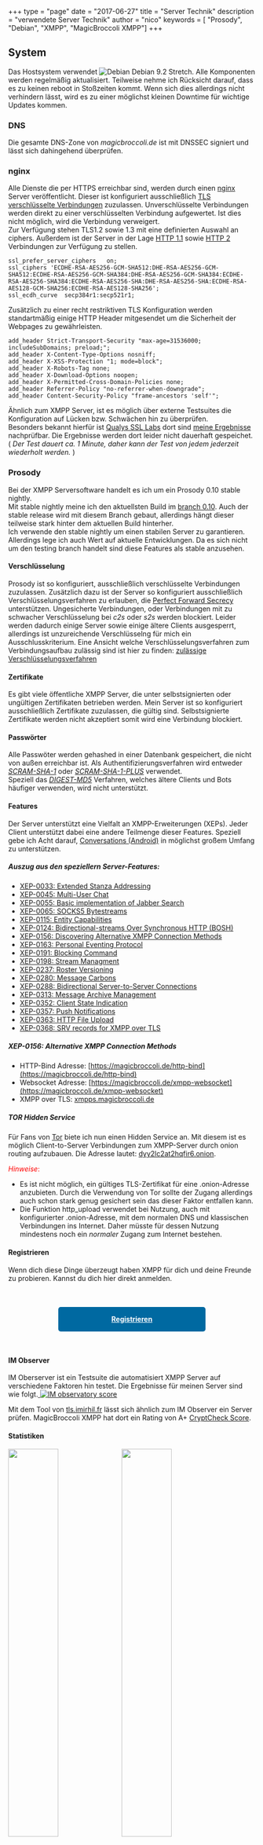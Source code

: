 +++
type = "page"
date = "2017-06-27"
title = "Server Technik"
description = "verwendete Server Technik"
author = "nico"
keywords = [ "Prosody", "Debian", "XMPP", "MagicBroccoli XMPP"]
+++
## System
Das Hostsystem verwendet ![Debian](/icons/debian_icon.png) Debian 9.2 Stretch. Alle Komponenten werden regelmäßig aktualisiert. Teilweise nehme ich Rücksicht darauf, dass es zu keinen reboot in Stoßzeiten kommt. Wenn sich dies allerdings nicht verhindern lässt, wird es zu einer möglichst kleinen Downtime für wichtige Updates kommen.

### DNS
Die gesamte DNS-Zone von *magicbroccoli.de* ist mit DNSSEC signiert und lässt sich dahingehend überprüfen.

### nginx
Alle Dienste die per HTTPS erreichbar sind, werden durch einen [nginx](https://nginx.org/) Server veröffentlicht. Dieser ist konfiguriert ausschließlich [TLS verschlüsselte Verbindungen](https://de.wikipedia.org/wiki/Transport_Layer_Security) zuzulassen. Unverschlüsselte Verbindungen werden direkt zu einer verschlüsselten Verbindung aufgewertet. Ist dies nicht möglich, wird die Verbindung verweigert.<br>
Zur Verfügung stehen TLS1.2 sowie 1.3 mit eine definierten Auswahl an ciphers. Außerdem ist der Server in der Lage [HTTP 1.1](https://de.wikipedia.org/wiki/Hypertext_Transfer_Protocol#HTTP.2F1.1) sowie [HTTP 2](https://de.wikipedia.org/wiki/Hypertext_Transfer_Protocol#HTTP.2F2) Verbindungen zur Verfügung zu stellen.
```
ssl_prefer_server_ciphers	on;
ssl_ciphers 'ECDHE-RSA-AES256-GCM-SHA512:DHE-RSA-AES256-GCM-SHA512:ECDHE-RSA-AES256-GCM-SHA384:DHE-RSA-AES256-GCM-SHA384:ECDHE-RSA-AES256-SHA384:ECDHE-RSA-AES256-SHA:DHE-RSA-AES256-SHA:ECDHE-RSA-AES128-GCM-SHA256:ECDHE-RSA-AES128-SHA256';
ssl_ecdh_curve	secp384r1:secp521r1;
```
Zusätzlich zu einer recht restriktiven TLS Konfiguration werden standartmäßig einige HTTP Header mitgesendet um die Sicherheit der Webpages zu gewährleisten.
```
add_header Strict-Transport-Security "max-age=31536000; includeSubDomains; preload;";
add_header X-Content-Type-Options nosniff;
add_header X-XSS-Protection "1; mode=block";
add_header X-Robots-Tag none;
add_header X-Download-Options noopen;
add_header X-Permitted-Cross-Domain-Policies none;
add_header Referrer-Policy "no-referrer-when-downgrade";
add_header Content-Security-Policy "frame-ancestors 'self'";
```
Ähnlich zum XMPP Server, ist es möglich über externe Testsuites die Konfiguration auf Lücken bzw. Schwächen hin zu überprüfen.<br>
Besonders bekannt hierfür ist [Qualys SSL Labs](https://www.ssllabs.com) dort sind [meine Ergebnisse](https://www.ssllabs.com/ssltest/analyze.html?d=magicbroccoli.de) nachprüfbar. Die Ergebnisse werden dort leider nicht dauerhaft gespeichet.<br>
( _Der Test dauert ca. 1 Minute, daher kann der Test von jedem jederzeit wiederholt werden._ )

### Prosody
Bei der XMPP Serversoftware handelt es ich um ein Prosody 0.10 stable nightly.<br>
Mit stable nightly meine ich den aktuellsten Build im [branch 0.10](https://hg.prosody.im/0.10/). Auch der stable release wird mit diesem Branch gebaut, allerdings hängt dieser teilweise stark hinter dem aktuellen Build hinterher.<br>
Ich verwende den stable nightly um einen stabilen Server zu garantieren. Allerdings lege ich auch Wert auf aktuelle Entwicklungen. Da es sich nicht um den testing branch handelt sind diese Features als stable anzusehen.

#### Verschlüsselung
Prosody ist so konfiguriert, ausschließlich verschlüsselte Verbindungen zuzulassen. Zusätzlich dazu ist der Server so konfiguriert ausschließlich Verschlüsselungsverfahren zu erlauben, die [Perfect Forward Secrecy](https://wikipedia.org/wiki/Perfect_Forward_Secrecy) unterstützen.
Ungesicherte Verbindungen, oder Verbindungen mit zu schwacher Verschlüsselung bei *c2s* oder *s2s* werden blockiert. Leider werden dadurch einige Server sowie einige ältere Clients ausgesperrt, allerdings ist unzureichende Verschlüsselng für mich ein Ausschlusskriterium.
Eine Ansicht welche Verschlüsselungsverfahren zum Verbindungsaufbau zulässig sind ist hier zu finden: [zulässige Verschlüsselungsverfahren](https://check.messaging.one/result.php?domain=magicbroccoli.de&type=client#ciphers)

#### Zertifikate
Es gibt viele öffentliche XMPP Server, die unter selbstsignierten oder ungültigen Zertifikaten betrieben werden. Mein Server ist so konfiguriert ausschließlich Zertifikate zuzulassen, die gültig sind. Selbstsignierte Zertifikate werden nicht akzeptiert somit wird eine Verbindung blockiert.

#### Passwörter
Alle Passwöter werden gehashed in einer Datenbank gespeichert, die nicht von außen erreichbar ist. Als Authentifizierungsverfahren wird entweder [*SCRAM-SHA-1*](https://wikipedia.org/wiki/Salted_Challenge_Response_Authentication_Mechanism) oder [*SCRAM-SHA-1-PLUS*](https://wikipedia.org/wiki/Salted_Challenge_Response_Authentication_Mechanism) verwendet.<br>
Speziell das [*DIGEST-MD5*](https://wikipedia.org/wiki/HTTP-Authentifizierung#Digest_Access_Authentication) Verfahren, welches ältere Clients und Bots häufiger verwenden, wird nicht unterstützt.

#### Features
Der Server unterstützt eine Vielfalt an XMPP-Erweiterungen (XEPs). Jeder Client unterstützt dabei eine andere Teilmenge dieser Features. Speziell gebe ich Acht darauf, [Conversations (Android)](https://conversations.im/) in möglichst großem Umfang zu unterstützen.

##### Auszug aus den speziellern Server-Features:

- [XEP-0033: Extended Stanza Addressing](https://xmpp.org/extensions/xep-0033.html)
- [XEP-0045: Multi-User Chat](https://xmpp.org/extensions/xep-0045.html)
- [XEP-0055: Basic implementation of Jabber Search](https://xmpp.org/extensions/xep-0055.html)
- [XEP-0065: SOCKS5 Bytestreams](https://xmpp.org/extensions/xep-0065.html)
- [XEP-0115: Entity Capabilities](https://xmpp.org/extensions/xep-0115.html)
- [XEP-0124: Bidirectional-streams Over Synchronous HTTP (BOSH)](https://xmpp.org/extensions/xep-0124.html)
- [XEP-0156: Discovering Alternative XMPP Connection Methods](https://xmpp.org/extensions/xep-0156.html)
- [XEP-0163: Personal Eventing Protocol](https://xmpp.org/extensions/xep-0163.html)
- [XEP-0191: Blocking Command](https://xmpp.org/extensions/xep-0191.html)
- [XEP-0198: Stream Managment](https://xmpp.org/extensions/xep-0198.html)
- [XEP-0237: Roster Versioning](https://xmpp.org/extensions/xep-0237.html)
- [XEP-0280: Message Carbons](https://xmpp.org/extensions/xep-0280.html)
- [XEP-0288: Bidirectional Server-to-Server Connections](https://xmpp.org/extensions/xep-0288.html)
- [XEP-0313: Message Archive Management](https://xmpp.org/extensions/xep-0313.html)
- [XEP-0352: Client State Indication](https://xmpp.org/extensions/xep-0352.html)
- [XEP-0357: Push Notifications](https://xmpp.org/extensions/xep-0357.html)
- [XEP-0363: HTTP File Upload](https://xmpp.org/extensions/xep-0363.html)
- [XEP-0368: SRV records for XMPP over TLS](https://xmpp.org/extensions/xep-0368.html)

##### XEP-0156: Alternative XMPP Connection Methods
- HTTP-Bind Adresse: [https://magicbroccoli.de/http-bind](https://magicbroccoli.de/http-bind)
- Websocket Adresse: [https://magicbroccoli.de/xmpp-websocket](https://magicbroccoli.de/xmpp-websocket)
- XMPP over TLS: [xmpps.magicbroccoli.de](https://xmpps.magicbroccoli.de)

##### TOR Hidden Service
Für Fans von [Tor](https://www.torproject.org/) biete ich nun einen Hidden Service an. Mit diesem ist es möglich Client-to-Server Verbindungen zum XMPP-Server durch onion routing aufzubauen. Die Adresse lautet: [dyy2lc2at2hqfir6.onion](dyy2lc2at2hqfir6.onion:5222).

<font color="red">_Hinweise_:</font>

- Es ist nicht möglich, ein gültiges TLS-Zertifikat für eine .onion-Adresse anzubieten. Durch die Verwendung von Tor sollte der Zugang allerdings auch schon stark genug gesichert sein das dieser Faktor entfallen kann.
- Die Funktion http_upload verwendet bei Nutzung, auch mit konfigurierter .onion-Adresse, mit dem normalen DNS und klassischen Verbindungen ins Internet. Daher müsste für dessen Nutzung mindestens noch ein _normaler_ Zugang zum Internet bestehen.

#### Registrieren
Wenn dich diese Dinge überzeugt haben XMPP für dich und deine Freunde zu probieren. Kannst du dich hier direkt anmelden.
<center><a style="display: block; margin-top: 50px; margin-left: auto; margin-right: auto; margin-bottom: 50px; height: 50px; width: 300px; background-color: #0069a1; color: white; border-radius: 5px; line-height: 50px; text-align: center; font-weight: bold;" href="/register/">Registrieren</a></center>

#### IM Observer
IM Oberserver ist ein Testsuite die automatisiert XMPP Server auf verschiedene Faktoren hin testet. Die Ergebnisse für meinen Server sind wie folgt.<a href='https://check.messaging.one/result.php?domain=magicbroccoli.de&amp;type=client'>
	<img src='https://check.messaging.one/badge.php?domain=magicbroccoli.de' alt='IM observatory score' />
</a>

Mit dem Tool von [tls.imirhil.fr](https://tls.imirhil.fr) lässt sich ähnlich zum IM Observer ein Server prüfen. MagicBroccoli XMPP hat dort ein Rating von A+ [CryptCheck Score](https://tls.imirhil.fr/xmpp/magicbroccoli.de).

#### Statistiken
<img src="https://magicbroccoli.de/munin-cgi/munin-cgi-graph/magicbroccoli.de/rosewood.magicbroccoli.de/prosody_c2s-week.png" width="45%"> <img src="https://magicbroccoli.de/munin-cgi/munin-cgi-graph/magicbroccoli.de/rosewood.magicbroccoli.de/prosody_s2s-week.png" width="45%">
<img src="https://magicbroccoli.de/munin-cgi/munin-cgi-graph/magicbroccoli.de/rosewood.magicbroccoli.de/prosody_stanzas-week.png" width="45%"> <img src="https://magicbroccoli.de/munin-cgi/munin-cgi-graph/magicbroccoli.de/rosewood.magicbroccoli.de/prosody_uptime-week.png" width="45%">

- - -
Last Edit 30.03.18
